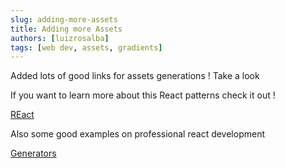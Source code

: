 ```yaml
---
slug: adding-more-assets
title: Adding more Assets
authors: [luizrosalba]
tags: [web dev, assets, gradients]
---
```


Added lots of good links for assets generations ! Take a look

If you want to learn more about this React patterns check it out !

[REact](https://dev-links-seven.vercel.app/docs/ReactJS/Links)

Also some good examples on professional react development

[Generators](https://dev-links-seven.vercel.app/docs/Assets/#generators)
